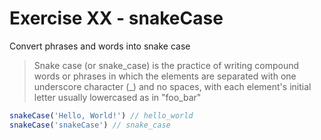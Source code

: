 # Exercise XX - snakeCase

Convert phrases and words into snake case

> Snake case (or snake\_case) is the practice of writing compound words or phrases in which the elements are separated with one underscore character (\_) and no spaces, with each element's initial letter usually lowercased as in "foo\_bar" 

```javascript
snakeCase('Hello, World!') // hello_world
snakeCase('snakeCase') // snake_case
```